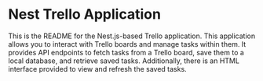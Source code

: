 # Nest Trello Application
This is the README for the Nest.js-based Trello application. This application allows you to interact with Trello boards and manage tasks within them. It provides API endpoints to fetch tasks from a Trello board, save them to a local database, and retrieve saved tasks. Additionally, there is an HTML interface provided to view and refresh the saved tasks.

